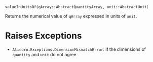 ```
valueInUnitsOf(qArray::AbstractQuantityArray, unit::AbstractUnit)
```

Returns the numerical value of `qArray` expressed in units of `unit`.

# Raises Exceptions

  * `Alicorn.Exceptions.DimensionMismatchError`: if the dimensions of `quantity` and `unit` do not agree
